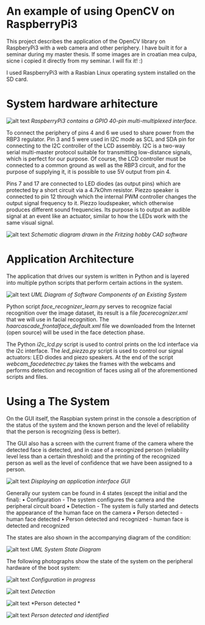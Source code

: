 
# An example of using OpenCV on RaspberryPi3
This project describes the application of the OpenCV library on RaspberyPi3 with a web camera and other periphery. I have built it for a seminar during my master thesis. If some images are in croatian mea culpa, sicne i copied it directly from my seminar. I will fix it! :)

I used RaspberryPi3 with a Rasbian Linux operating system installed on the SD card.

# System hardware arhitecture
 ![alt text](https://github.com/Guber/FaceRecPi/readmeimg/pigpio.jpg "RBP3 GPIO")
*RaspberryPi3 contains a GPIO 40-pin multi-multiplexed interface.*

To connect the periphery of pins 4 and 6 we used to share power from the RBP3 regulator. Pin 3 and 5 were used in I2C mode as SCL and SDA pin for connecting to the I2C controller of the LCD assembly. I2C is a two-way serial multi-master protocol suitable for transmitting low-distance signals, which is perfect for our purpose. Of course, the LCD controller must be connected to a common ground as well as the RBP3 circuit, and for the purpose of supplying it, it is possible to use 5V output from pin 4.

Pins 7 and 17 are connected to LED diodes (as output pins) which are protected by a short circuit via a 4.7kOhm resistor. Piezzo speaker is connected to pin 12 through which the internal PWM controller changes the output signal frequency to it. Piezzo loudspeaker, which otherwise produces different sound frequencies. Its purpose is to output an audible signal at an event like an actuator, similar to how the LEDs work with the same visual signal.
 
  ![alt text](https://github.com/Guber/FaceRecPi/readmeimg/fritzing.jpg "Fritzing schematic")
 *Schematic diagram drawn in the Fritzing hobby CAD software*
 
# Application Architecture
The application that drives our system is written in Python and is layered into multiple python scripts that perform certain actions in the system.

  ![alt text](https://github.com/Guber/FaceRecPi/readmeimg/component.jpg "UML component diagram")
 *UML Diagram of Software Components of an Existing System*

Python script *face_recognizer_learn.py* serves to recognize facial recognition over the image dataset, its result is a file *facerecognizer.xml* that we will use in facial recognition.
 The *haarcascade_frontalface_default.xml* file we downloaded from the Internet (open source) will be used in the face detection phase.
 
The Python *i2c_lcd.py* script is used to control prints on the lcd interface via the i2c interface.
The *led_piezzo.py* script is used to control our signal actuators: LED diodes and piezo speakers.
At the end of the script *webcam_facedetectrec.py* takes the frames with the webcams and performs detection and recognition of faces using all of the aforementioned scripts and files.


# Using a The System

On the GUI itself, the Raspbian system prinst in the console a description of the status of the system and the known person and the level of reliability that the person is recognizing (less is better).

The GUI also has a screen with the current frame of the camera where the detected face is detected, and in case of a recognized person (reliability level less than a certain threshold) and the printing of the recognized person as well as the level of confidence that we have been assigned to a person.

 ![alt text](https://github.com/Guber/FaceRecPi/readmeimg/gui.jpg "GUI")
*Displaying an application interface GUI*

Generally our system can be found in 4 states (except the initial and the final):
• Configuration - The system configures the camera and the peripheral circuit board
• Detection - The system is fully started and detects the appearance of the human face on the camera
• Person detected - human face detected
• Person detected and recognized - human face is detected and recognized

The states are also shown in the accompanying diagram of the condition:
 
  ![alt text](https://github.com/Guber/FaceRecPi/readmeimg/state.jpg "UML state diagram")
 *UML System State Diagram*

The following photographs show the state of the system on the peripheral hardware of the boot system:

![alt text](https://github.com/Guber/FaceRecPi/readmeimg/state1.jpg "System state 1")
*Configuration in progress* 

 ![alt text](https://github.com/Guber/FaceRecPi/readmeimg/state2.jpg "System state 2")
*Detection*

 ![alt text](https://github.com/Guber/FaceRecPi/readmeimg/state3.jpg "System state 3")
*Person detected *

![alt text](https://github.com/Guber/FaceRecPi/readmeimg/state4.jpg "System state 4")
*Person detected and identified*